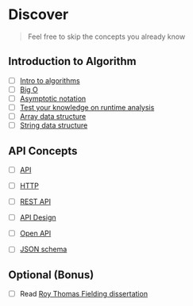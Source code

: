 # Discover
> Feel free to skip the concepts you already know

## Introduction to Algorithm

- [ ] [Intro to algorithms](https://www.youtube.com/watch?v=rL8X2mlNHPM&list=PL8dPuuaLjXtNlUrzyH5r6jN9ulIgZBpdo&ab_channel=CrashCourse)
- [ ] [Big O](https://www.youtube.com/watch?v=v4cd1O4zkGw&ab_channel=HackerRank)
- [ ] [Asymptotic notation](https://www.khanacademy.org/computing/computer-science/algorithms/asymptotic-notation/a/asymptotic-notation)
- [ ] [Test your knowledge on runtime analysis](https://techdevguide.withgoogle.com/resources/test-your-knowledge-of-runtime-analysis/#!)
- [ ] [Array data structure](https://www.youtube.com/watch?v=B2KusJcbVIg&ab_channel=TechWithTim)
- [ ] [String data structure](https://www.youtube.com/watch?v=JtGf4FjhJ_k&ab_channel=SESVTutorial)

## API Concepts

- [ ] [API](https://www.youtube.com/watch?v=GR_ZT3_2wAg&ab_channel=ErikWilde)
- [ ] [HTTP](https://www.youtube.com/watch?v=0OrmKCB0UrQ&ab_channel=HusseinNasser)
- [ ] [REST API](https://restfulapi.net/)
- [ ] [API Design](https://www.postman.com/api-platform/api-design/#:~:text=API%20design%20is%20the%20process,in%20a%20standardized%20specification%20format.)
- [ ] [Open API](https://apihandyman.io/what-is-the-openapi-specification/)
- [ ] [JSON schema](https://www.youtube.com/watch?v=dtLl37W68g8&ab_channel=ErikWilde)


## Optional (Bonus)

- [ ] Read [Roy Thomas Fielding dissertation](https://ics.uci.edu/~fielding/pubs/dissertation/fielding_dissertation.pdf)